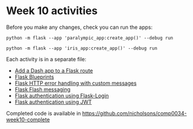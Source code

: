 # Week 10 activities

Before you make any changes, check you can run the apps:

`python -m flask --app 'paralympic_app:create_app()' --debug run`

`python -m flask --app 'iris_app:create_app()' --debug run`

Each activity is in a separate file:

- [Add a Dash app to a Flask route](/activities/add_dash_app.md)
- [Flask Blueprints](/activities/blueprints.md)
- [Flask HTTP error handling with custom messages](/activities/custom_errors.md)
- [Flask Flash messaging](/activities/enable_flash_messaging.md)
- [Flask authentication using Flask-Login](/activities/flask_login.md)
- [Flask authentication using JWT](/activities/jwt.md)

Completed code is available in <https://github.com/nicholsons/comp0034-week10-complete>
